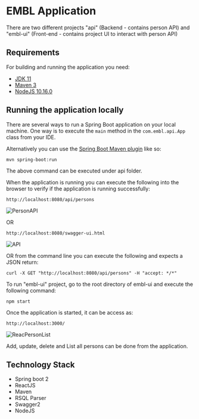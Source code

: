 # EMBL Application

There are two different projects "api" (Backend - contains person API) and "embl-ui" (Front-end - contains project UI to interact with person API)

## Requirements

For building and running the application you need:

- [JDK 11](http://www.oracle.com/technetwork/java/javase/downloads/jdk11-downloads-2133151.html)
- [Maven 3](https://maven.apache.org)
- [NodeJS 10.16.0](https://nodejs.org/)

## Running the application locally

There are several ways to run a Spring Boot application on your local machine. One way is to execute the `main` method in the `com.embl.api.App` class from your IDE.

Alternatively you can use the [Spring Boot Maven plugin](https://docs.spring.io/spring-boot/docs/current/reference/html/build-tool-plugins-maven-plugin.html) like so:

```shell
mvn spring-boot:run
```
The above command can be executed under api folder.

When the application is running you can execute the following into the browser to verify if the application is running successfully:

```shell
http://localhost:8080/api/persons
```
![PersonAPI](https://user-images.githubusercontent.com/18559069/74563405-8dbac780-4f8e-11ea-8cde-69db76b08d95.PNG)

OR

```shell
http://localhost:8080/swagger-ui.html
```

![API](https://user-images.githubusercontent.com/18559069/74563403-8d223100-4f8e-11ea-82eb-e3eaf940ef85.PNG)

OR from the command line you can execute the following and expects a JSON return:

```shell
curl -X GET "http://localhost:8080/api/persons" -H "accept: */*"
```

To run "embl-ui" project, go to the root directory of embl-ui and execute the following command:

```shell
npm start
```

Once the application is started, it can be access as:

```shell
http://localhost:3000/
```

![ReacPersonList](https://user-images.githubusercontent.com/18559069/74563396-8a274080-4f8e-11ea-812a-6f5036439819.PNG)

Add, update, delete and List all persons can be done from the application.

## Technology Stack
- Spring boot 2
- ReactJS
- Maven
- RSQL Parser
- Swagger2
- NodeJS
